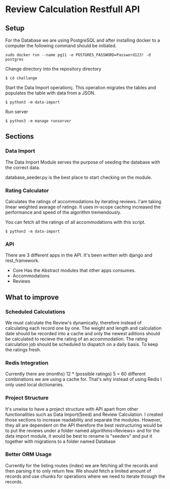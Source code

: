 # Review Calculation Restfull API

## Setup

For the Database we are using PostgreSQL and after installing docker to a computer the following command should be
initiated.

```shell
sudo docker run --name pg11 -e POSTGRES_PASSWORD=Password123! -d postgres
```

Change directory into the repository directory

```shell
$ cd challange
```

Start the Data Import operationç. This operation migrates the tables and populates the table with data from a JSON.

```shell
$ python3 -m data-import
```

Run server

```shell
$ python3 -m manage runserver
```

## Sections

### Data Import

The Data Import Module serves the purpose of seeding the database with the correct data.

database_seeder.py is the best place to start checking on the module.

### Rating Calculator

Calculates the ratings of accommodations by iterating reviews. I'am taking linear weighted avarage of ratings. It uses
in-scope caching increased the performance and speed of the algorithm tremendously.

You can fetch all the ratings of all accommodations with this script.

```shell
$ python3 -m data-import
```

### API

There are 3 different apps in the API. It's been written with django and rest_framework.

- Core
  Has the Abstract modules that other apps consumes.
- Accommodations
- Reviews

## What to improve

### Scheduled Calculations

We must calculate the Review's dynamically, therefore instead of calculating each record one by one. The weight and
length and calculation date should be recorded into a cache and only the newest aditions should be calculated to recieve
the rating of an accommodation. The rating calculation job should be scheduled to dispatch on a daily basis. To keep the
ratings fresh.

### Redis Integration

Currently there are (months) 12 * (possible ratings) 5 = 60 different combinations we are using a cache for. That's why
instead of using Redis I only used local dictionaries.

### Project Structure

It's unwise to have a project structure with API apart from other functionalities such as Data Import(Seed) and Review
Calculation. I created those sections to increase readability and separate the modules. However, they all are dependent
on the API therefore the best restructuring would be to put the reviews under a folder named algorithms>Reviews> and for
the data import module, it would be best to rename is "seeders" and put it together with migrations to a folder named
Database

### Better ORM Usage

Currently for the listing routes (index) we are fetching all the records and then parsing it to only return few. We
should fetch a limited amount of records and use chunks for operations where we need to iterate through the records.
